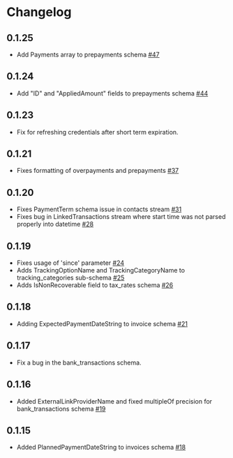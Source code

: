 # Changelog

## 0.1.25
  * Add Payments array to prepayments schema [#47](https://github.com/singer-io/tap-xero/pull/47)

## 0.1.24
  * Add "ID" and "AppliedAmount" fields to prepayments schema [#44](https://github.com/singer-io/tap-xero/pull/44/files)

## 0.1.23
  * Fix for refreshing credentials after short term expiration.

## 0.1.21
  * Fixes formatting of overpayments and prepayments [#37](https://github.com/singer-io/tap-xero/pull/37)

## 0.1.20
  * Fixes PaymentTerm schema issue in contacts stream [#31](https://github.com/singer-io/tap-xero/pull/31)
  * Fixes bug in LinkedTransactions stream where start time was not parsed properly into datetime [#28](https://github.com/singer-io/tap-xero/pull/28)

## 0.1.19
  * Fixes usage of 'since' parameter [#24](https://github.com/singer-io/tap-xero/pull/24)
  * Adds TrackingOptionName and TrackingCategoryName to tracking_categories sub-schema [#25](https://github.com/singer-io/tap-xero/pull/25)
  * Adds IsNonRecoverable field to tax_rates schema [#26](https://github.com/singer-io/tap-xero/pull/26)

## 0.1.18
  * Adding ExpectedPaymentDateString to invoice schema [#21](https://github.com/singer-io/tap-xero/pull/21)

## 0.1.17
  * Fix a bug in the bank_transactions schema.

## 0.1.16
  * Added ExternalLinkProviderName and fixed multipleOf precision for bank_transactions schema [#19](https://github.com/singer-io/tap-xero/pull/19)

## 0.1.15
  * Added PlannedPaymentDateString to invoices schema [#18](https://github.com/singer-io/tap-xero/pull/18)
